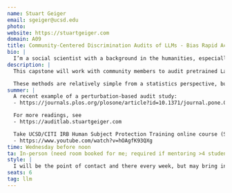 ```yaml
---
name: Stuart Geiger
email: sgeiger@ucsd.edu
photo:
website: https://stuartgeiger.com
domain: A09
title: Community-Centered Discrimination Audits of LLMs - Bias Rapid Action Teams
bio: |
  I’m a social scientist with a background in the humanities, especially history and philosophy of science and technology, but I have enough expertise in computer science and data science to make trouble. I believe that data science systems should be fair, transparent, and accountable to the public, but that most are currently not. A lot of my research is in community-centered content moderation NLP systems for user-generated content, especially Wikipedia, where I formerly worked on their ML models and systems.
description: |
  This capstone will work with community members to audit pretrained Large Language Models for discrimination and bias, using perturbation-based or controlled-experimental methods. These systematically vary a template prompt along a potential type of discrimination, then observe differences in outputs. For example, if you ask ChatGPT (or TritonGPT) to act as a college admissions reviewer, does an application's score change if it references the Mens vs Womens basketball team? Or being on the lacrosse versus basketball team? Or being from La Jolla versus San Ysidro?

  These methods are relatively simple from a statistics perspective, but the hard part is knowing what kinds of discrimination are of most concern to the people who will be impacted by model outputs and creating real-world template prompts that test for those concerns. This capstone will be centered around **talking and listening to real people** about their concerns with LLMs in real-world contexts, then using our data science expertise in a more consulting-style mode. If a team chooses university admissions, they might work with students, high school counselors, professors, and/or admissions staff. All students must take and pass the 3-hour UCSD/CITI IRB Human Subject Protection Training online course (Social and Behavioral Basic) by week 3 of Fall.
summer: |
  A recent example of a perturbation-based audit study:  
  - https://journals.plos.org/plosone/article?id=10.1371/journal.pone.0318500

  For more readings, see  
  - https://auditlab.stuartgeiger.com

  Take UCSD/CITI IRB Human Subject Protection Training online course (Social and Behavioral Basic), must complete by week 3 of Fall, but good to do it earlier. Register at citiprogram.org and see this video for how to register:  
  - https://www.youtube.com/watch?v=hOAgfK93QXg
time: Wednesday before noon
ta: In-person (need room booked for me; required if mentoring >4 students in-person)
style: |
  I will be the point of contact and there every week, but may bring in collaborators and my grad student advisees. I intentionally do not run a "lab", but I do have a "constellation of collaboration." Students can choose their own particular context in which LLMs are deployed and which kinds of community members / impacted people they want to consult.
seats: 6
tag: llm
---
```

